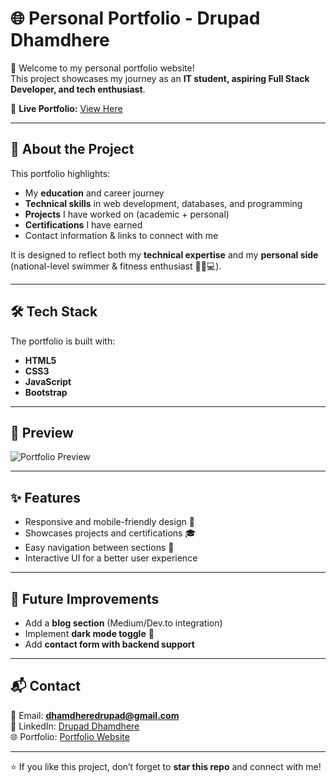 # 🌐 Personal Portfolio - Drupad Dhamdhere

🚀 Welcome to my personal portfolio website!  
This project showcases my journey as an **IT student, aspiring Full Stack Developer, and tech enthusiast**.  

🔗 **Live Portfolio:** [View Here](https://drupad-2027.github.io/Portfolio/)

---

## 📖 About the Project
This portfolio highlights:
- My **education** and career journey
- **Technical skills** in web development, databases, and programming
- **Projects** I have worked on (academic + personal)
- **Certifications** I have earned
- Contact information & links to connect with me

It is designed to reflect both my **technical expertise** and my **personal side** (national-level swimmer & fitness enthusiast 🏊‍♂️💻).

---

## 🛠️ Tech Stack
The portfolio is built with:
- **HTML5**  
- **CSS3**  
- **JavaScript**  
- **Bootstrap**  

---


## 📸 Preview
![Portfolio Preview](banner.gif)  

---

## ✨ Features
- Responsive and mobile-friendly design 📱  
- Showcases projects and certifications 🎓  
- Easy navigation between sections 🔗  
- Interactive UI for a better user experience  

---

## 🚀 Future Improvements
- Add a **blog section** (Medium/Dev.to integration)  
- Implement **dark mode toggle** 🌙  
- Add **contact form with backend support**  

---

## 📬 Contact
📧 Email: **dhamdheredrupad@gmail.com**  
🔗 LinkedIn: [Drupad Dhamdhere](https://www.linkedin.com/in/drupad-dhamdhere/)  
🌐 Portfolio: [Portfolio Website](https://drupad-2027.github.io/Portfolio/)  

---

⭐ If you like this project, don’t forget to **star this repo** and connect with me!  
